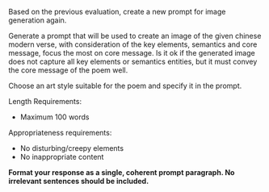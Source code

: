 Based on the previous evaluation, create a new prompt for image generation again.

Generate a prompt that will be used to create an image of the given chinese modern verse, with consideration of the key elements, semantics and core message, focus the most on core message. Is it ok if the generated image does not capture all key elements or semantics entities, but it must convey the core message of the poem well. 

Choose an art style suitable for the poem and specify it in the prompt.

Length Requirements:
- Maximum 100 words

Appropriateness requirements:
- No disturbing/creepy elements
- No inappropriate content

**Format your response as a single, coherent prompt paragraph. No irrelevant sentences should be included.**